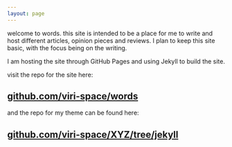 ```yaml
---
layout: page
---
```


welcome to words. this site is intended to be a place for me to write and host different articles, opinion pieces and reviews. I plan to keep this site basic, with the focus being on the writing.


I am hosting the site through GitHub Pages and using Jekyll to build the site.


visit the repo for the site here:
## [github.com/viri-space/words](https://github.com/viri-space/words)

and the repo for my theme can be found here:
## [github.com/viri-space/XYZ/tree/jekyll](https://github.com/viri-space/XYZ/tree/jekyll)
